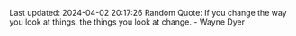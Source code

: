 Last updated: 2024-04-02 20:17:26
Random Quote: If you change the way you look at things, the things you look at change. - Wayne Dyer